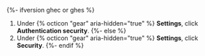{%- ifversion ghec or ghes %}
1. Under {% octicon "gear" aria-hidden="true" %} **Settings**, click **Authentication security**.
{%- else %}
1. Under {% octicon "gear" aria-hidden="true" %} **Settings**, click **Security**.
{%- endif %}
